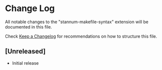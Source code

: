 # Change Log

All notable changes to the "stannum-makefile-syntax" extension will be documented in this file.

Check [Keep a Changelog](http://keepachangelog.com/) for recommendations on how to structure this file.

## [Unreleased]

- Initial release